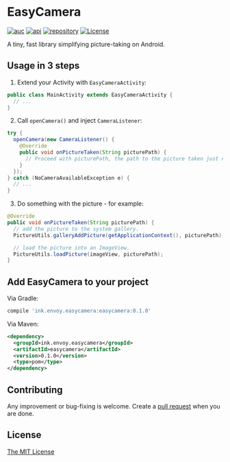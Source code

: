 # EasyCamera

[![auc][aucsvg]][auc] [![api][apisvg]][api] [![repository][repositorysvg]][repository] [![License][licensesvg]][license]

[aucsvg]: https://img.shields.io/badge/EasyCamera-v0.1.0-brightgreen.svg
[auc]: https://github.com/lonelyenvoy/EasyCamera

[apisvg]: https://img.shields.io/badge/API-14+-brightgreen.svg
[api]: https://android-arsenal.com/api?level=14

[repositorysvg]: https://img.shields.io/badge/Bintray_JCenter-latest-blue.svg
[repository]: https://bintray.com/lonelyenvoy/maven/ink.envoy.easycamera

[licensesvg]: https://img.shields.io/badge/License-MIT-blue.svg
[license]: https://github.com/lonelyenvoy/EasyCamera/blob/master/LICENSE


A tiny, fast library simplifying picture-taking on Android.

## Usage in 3 steps

1. Extend your Activity with ```EasyCameraActivity```:
```java
public class MainActivity extends EasyCameraActivity {
  // ...
}
```

2. Call ```openCamera()``` and inject ```CameraListener```:
```java
try {
  openCamera(new CameraListener() {
    @Override
    public void onPictureTaken(String picturePath) {
      // Proceed with picturePath, the path to the picture taken just now.
    }
  });
} catch (NoCameraAvailableException e) {
  // ...
}
```

3. Do something with the picture - for example:
```java
@Override
public void onPictureTaken(String picturePath) {
  // add the picture to the system gallery.
  PictureUtils.galleryAddPicture(getApplicationContext(), picturePath);

  // load the picture into an ImageView.
  PictureUtils.loadPicture(imageView, picturePath);
}
```

## Add EasyCamera to your project

Via Gradle:
```groovy
compile 'ink.envoy.easycamera:easycamera:0.1.0'
```

Via Maven:
```xml
<dependency>
  <groupId>ink.envoy.easycamera</groupId>
  <artifactId>easycamera</artifactId>
  <version>0.1.0</version>
  <type>pom</type>
</dependency>
```

## Contributing

Any improvement or bug-fixing is welcome. 
Create a <a href="https://github.com/lonelyenvoy/EasyCamera/pulls" target="_blank">pull request</a> when you are done.

## License

<a href="https://github.com/lonelyenvoy/EasyCamera/blob/master/LICENSE" target="_blank">The MIT License</a>
